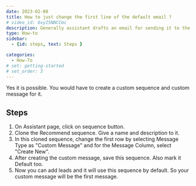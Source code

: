 ```yaml
---
date: 2023-02-08
title: How to just change the first line of the default email ?
# video_id: 6xyI5NNCCmc
description: Generally assistant drafts an email for sending it to the lead.Suppose you may want to change the first line of the email,then you can do that by creating custom sequence and custom message.
type: How-to
sidebar:
  - {id: steps, text: Steps }

categories:
  - How-To
# set: getting-started
# set_order: 3
---
```

Yes it is possible. You would have to create a custom sequence and custom message for it.
## Steps
1. On Assistant page, click on sequence button.
2. Clone the Recommend sequence. Give a name and description to it.
3. In this cloned sequence, change the first row by selecting Message Type as "Custom Message" and for the Message Column, select "Create New".
4. After creating the custom message, save this sequence. Also mark it Default too.
5. Now you can add leads and it will use this sequence by default. So your custom message will be the first message.